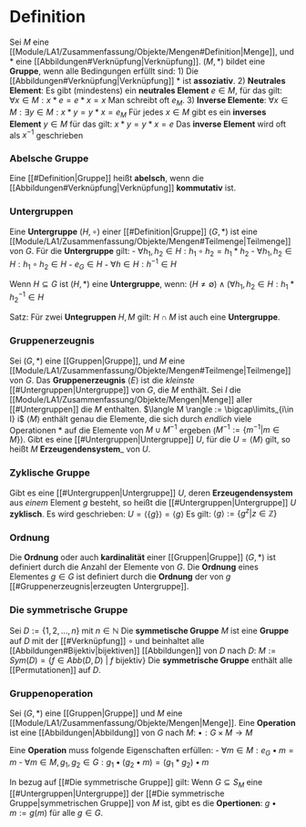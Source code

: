 
# Definition
Sei $M$ eine [[Module/LA1/Zusammenfassung/Objekte/Mengen#Definition|Menge]], und $*$ eine [[Abbildungen#Verknüpfung|Verknüpfung]].
$(M, *)$ bildet eine __Gruppe__, wenn alle Bedingungen erfüllt sind:
	1) Die [[Abbildungen#Verknüpfung|Verknüpfung]] $*$ ist __assoziativ__.
	2) __Neutrales Element__:
			Es gibt (mindestens) ein __neutrales Element__ $e \in M$, für das gilt:
				$\forall x \in M: x * e = e * x = x$
			Man schreibt oft $e_M$.
	3) __Inverse Elemente__:
			$\forall x \in M: \exists y \in M: x * y = y * x = e_M$
			Für jedes $x \in M$ gibt es ein __inverses Element__ $y \in M$ für das gilt:
				 $x * y = y * x = e$
			Das __inverse Element__ wird oft als $x^{-1}$ geschrieben

### Abelsche Gruppe
Eine [[#Definition|Gruppe]] heißt __abelsch__, wenn die [[Abbildungen#Verknüpfung|Verknüpfung]] __kommutativ__ ist.

### Untergruppen
Eine __Untergruppe__ $(H, \circ)$ einer [[#Definition|Gruppe]] $(G, *)$ ist eine [[Module/LA1/Zusammenfassung/Objekte/Mengen#Teilmenge|Teilmenge]] von $G$.
Für die __Untergruppe__ gilt:
	- $\forall h_1, h_2 \in H: h_1 \circ h_2 = h_1 * h_2$
	- $\forall h_1, h_2 \in H: h_1 \circ h_2 \in H$
	- $e_G \in H$
	- $\forall h \in H: h^{-1} \in H$

Wenn $H \subseteq G$ ist $(H, *)$ eine __Untergruppe__, wenn:
	$(H \neq \emptyset) \land (\forall h_1, h_2 \in H: h_1 * h_2^{-1} \in H$  

Satz: Für zwei __Untegruppen__ $H, M$ gilt: $H \cap M$ ist auch eine __Untergruppe__.

### Gruppenerzeugnis
Sei $(G, *)$ eine [[Gruppen|Gruppe]], und $M$ eine [[Module/LA1/Zusammenfassung/Objekte/Mengen#Teilmenge|Teilmenge]] von $G$.
Das __Gruppenerzeugnis__ $\langle E \rangle$ ist die _kleinste_ [[#Untergruppen|Untergruppe]] von $G$, die $M$ enthält.
Sei $I$ die [[Module/LA1/Zusammenfassung/Objekte/Mengen|Menge]] aller [[#Untergruppen]] die $M$ enthalten.
	$\langle M \rangle := \bigcap\limits_{i\in I} i$
$\langle M \rangle$ enthält genau die Elemente, die sich durch _endlich_ viele Operationen $*$ auf die Elemente von  $M \cup M^{-1}$ ergeben ($M^{-1} := \{ m^{-1} | m \in M \}$).
Gibt es eine [[#Untergruppen|Untergruppe]] $U$, für die $U = \langle M \rangle$ gilt, so heißt $M$ __Erzeugendensystem___ von $U$.

### Zyklische Gruppe
Gibt es eine [[#Untergruppen|Untergruppe]] $U$, deren __Erzeugendensystem__ aus _einem_ Element $g$ besteht, so heißt die [[#Untergruppen|Untergruppe]] $U$ __zyklisch__. Es wird geschrieben:
	$U = \langle \{ g \} \rangle = \langle g \rangle$
Es gilt:
	$\langle g \rangle := \{ g^z | z \in \mathbb{Z} \}$

### Ordnung
Die __Ordnung__ oder auch __kardinalität__ einer [[Gruppen|Gruppe]] $(G, *)$ ist definiert durch die Anzahl der Elemente von $G$. 
Die __Ordnung__ eines Elementes $g \in G$ ist definiert durch die __Ordnung__ der von $g$ [[#Gruppenerzeugnis|erzeugten Untergruppe]]. 

### Die symmetrische Gruppe
Sei $D := \{1, 2, \dots, n\}$ mit $n \in \mathbb{N}$
Die __symmetische Gruppe__ $M$ ist eine __Gruppe__ auf $D$ mit der [[#Verknüpfung]] $\circ$ und beinhaltet alle [[Abbildungen#Bijektiv|bijektiven]] [[Abbildungen]] von $D$  nach $D$:
	$M := Sym(D) = \{ f \in Abb(D, D)\ |\ f \text{ bijektiv} \}$
Die __symmetrische Gruppe__ enthält alle [[Permutationen]] auf $D$.


### Gruppenoperation
Sei $(G, *)$ eine [[Gruppen|Gruppe]] und $M$ eine [[Module/LA1/Zusammenfassung/Objekte/Mengen|Menge]].
Eine __Operation__ ist eine [[Abbildungen|Abbildung]] von $G$ nach $M$:
	$\bullet: G \times M \rightarrow M$

Eine __Operation__ muss folgende Eigenschaften erfüllen:
	- $\forall m \in M: e_G \bullet m = m$
	- $\forall m \in M, g_1, g_2 \in G: g_1 \bullet (g_2 \bullet m) = (g_1 * g_2) \bullet m$

In bezug auf [[#Die symmetrische Gruppe]] gilt:
	Wenn $G \subseteq S_M$ eine [[#Untergruppen|Untergruppe]] der [[#Die symmetrische Gruppe|symmetrischen Gruppe]] von $M$ ist, gibt es die __Opertionen__:
		$g \bullet m := g(m)$  für alle $g \in G$.
